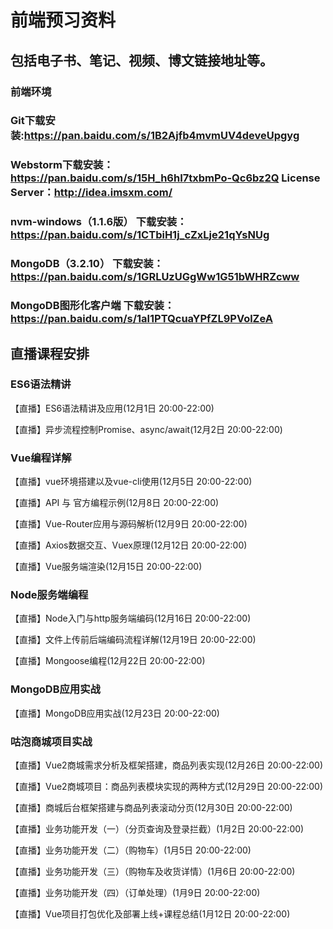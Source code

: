 # 前端预习资料
## 包括电子书、笔记、视频、博文链接地址等。

### 前端环境
### Git下载安装:https://pan.baidu.com/s/1B2Ajfb4mvmUV4deveUpgyg
### Webstorm下载安装：https://pan.baidu.com/s/15H_h6hI7txbmPo-Qc6bz2Q  License Server：http://idea.imsxm.com/
### nvm-windows（1.1.6版） 下载安装：https://pan.baidu.com/s/1CTbiH1j_cZxLje21qYsNUg
### MongoDB（3.2.10） 下载安装：https://pan.baidu.com/s/1GRLUzUGgWw1G51bWHRZcww
### MongoDB图形化客户端 下载安装：https://pan.baidu.com/s/1al1PTQcuaYPfZL9PVolZeA

## 直播课程安排
### ES6语法精讲
【直播】ES6语法精讲及应用(12月1日 20:00-22:00)

【直播】异步流程控制Promise、async/await(12月2日 20:00-22:00)

### Vue编程详解
【直播】vue环境搭建以及vue-cli使用(12月5日 20:00-22:00)

【直播】API 与 官方编程示例(12月8日 20:00-22:00)

【直播】Vue-Router应用与源码解析(12月9日 20:00-22:00)

【直播】Axios数据交互、Vuex原理(12月12日 20:00-22:00)

【直播】Vue服务端渲染(12月15日 20:00-22:00)

### Node服务端编程
【直播】Node入门与http服务端编码(12月16日 20:00-22:00)

【直播】文件上传前后端编码流程详解(12月19日 20:00-22:00)

【直播】Mongoose编程(12月22日 20:00-22:00)

### MongoDB应用实战
【直播】MongoDB应用实战(12月23日 20:00-22:00)

### 咕泡商城项目实战
【直播】Vue2商城需求分析及框架搭建，商品列表实现(12月26日 20:00-22:00)

【直播】Vue2商城项目：商品列表模块实现的两种方式(12月29日 20:00-22:00)

【直播】商城后台框架搭建与商品列表滚动分页(12月30日 20:00-22:00)

【直播】业务功能开发（一）（分页查询及登录拦截）(1月2日 20:00-22:00)

【直播】业务功能开发（二）（购物车）(1月5日 20:00-22:00)

【直播】业务功能开发（三）（购物车及收货详情）(1月6日 20:00-22:00)

【直播】业务功能开发（四）（订单处理）(1月9日 20:00-22:00)

【直播】Vue项目打包优化及部署上线+课程总结(1月12日 20:00-22:00)